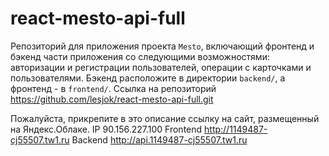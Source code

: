 # react-mesto-api-full
Репозиторий для приложения проекта `Mesto`, включающий фронтенд и бэкенд части приложения со следующими возможностями: авторизации и регистрации пользователей, операции с карточками и пользователями. Бэкенд расположите в директории `backend/`, а фронтенд - в `frontend/`. Ссылка на репозиторий https://github.com/lesjok/react-mesto-api-full.git
  
Пожалуйста, прикрепите в это описание ссылку на сайт, размещенный на Яндекс.Облаке.
IP 90.156.227.100
Frontend http://1149487-cj55507.tw1.ru
Backend http://api.1149487-cj55507.tw1.ru
